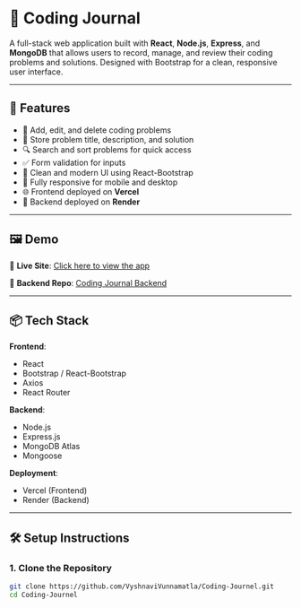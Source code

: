 # 📘 Coding Journal

A full-stack web application built with **React**, **Node.js**, **Express**, and **MongoDB** that allows users to record, manage, and review their coding problems and solutions. Designed with Bootstrap for a clean, responsive user interface.

---

## 🚀 Features

- 📝 Add, edit, and delete coding problems
- 💬 Store problem title, description, and solution
- 🔍 Search and sort problems for quick access
- ✅ Form validation for inputs
- 🎨 Clean and modern UI using React-Bootstrap
- 📱 Fully responsive for mobile and desktop
- 🌐 Frontend deployed on **Vercel**
- 🔧 Backend deployed on **Render**

---

## 🖼️ Demo

🔗 **Live Site**: [Click here to view the app](https:/coding-journal-app/.vercel.app)

📂 **Backend Repo**: [Coding Journal Backend](https://github.com/https:/VyshnaviVunnamatla/coding-journal-backend)

---

## 📦 Tech Stack

**Frontend**:
- React
- Bootstrap / React-Bootstrap
- Axios
- React Router

**Backend**:
- Node.js
- Express.js
- MongoDB Atlas
- Mongoose

**Deployment**:
- Vercel (Frontend)
- Render (Backend)

---

## 🛠️ Setup Instructions

### 1. Clone the Repository

```bash
git clone https://github.com/VyshnaviVunnamatla/Coding-Journel.git
cd Coding-Journel

